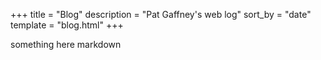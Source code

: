 +++
title = "Blog"
description = "Pat Gaffney's web log"
sort_by = "date"
template = "blog.html"
+++

something here markdown